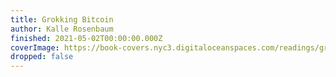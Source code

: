 ```yaml
---
title: Grokking Bitcoin
author: Kalle Rosenbaum
finished: 2021-05-02T00:00:00.000Z
coverImage: https://book-covers.nyc3.digitaloceanspaces.com/readings/grokking-bitcoin-01.jpg
dropped: false
---
```


